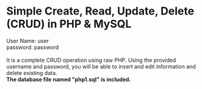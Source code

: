 # Simple Create, Read, Update, Delete (CRUD) in PHP & MySQL
User Name: user <br>
password: password <br>
<br>
It is a complete CRUD operation using raw PHP. Using the provided username and password, you will be able to insert and edit information and delete existing data. <be>
<br>
<b>The database file named "php1.sql" is included.</b>
